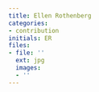 ```yaml
---
title: Ellen Rothenberg
categories:
- contribution
initials: ER
files:
- file: ''
  ext: jpg
  images:
  - ''
---
```


